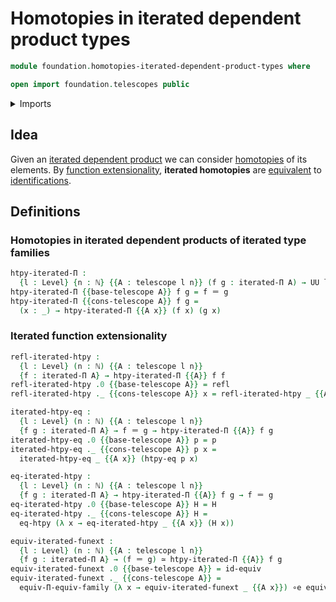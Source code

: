 # Homotopies in iterated dependent product types

```agda
module foundation.homotopies-iterated-dependent-product-types where

open import foundation.telescopes public
```

<details><summary>Imports</summary>

```agda
open import elementary-number-theory.natural-numbers

open import foundation.function-extensionality
open import foundation.iterated-dependent-product-types
open import foundation.universe-levels

open import foundation-core.contractible-types
open import foundation-core.equivalences
open import foundation-core.functoriality-dependent-function-types
open import foundation-core.identity-types
open import foundation-core.propositions
open import foundation-core.truncated-types
open import foundation-core.truncation-levels
```

</details>

## Idea

Given an
[iterated dependent product](foundation.iterated-dependent-product-types.md) we
can consider [homotopies](foundation-core.homotopies.md) of its elements. By
[function extensionality](foundation.function-extensionality.md), **iterated
homotopies** are [equivalent](foundation-core.equivalences.md) to
[identifications](foundation-core.identity-types.md).

## Definitions

### Homotopies in iterated dependent products of iterated type families

```agda
htpy-iterated-Π :
  {l : Level} {n : ℕ} {{A : telescope l n}} (f g : iterated-Π A) → UU l
htpy-iterated-Π {{base-telescope A}} f g = f ＝ g
htpy-iterated-Π {{cons-telescope A}} f g =
  (x : _) → htpy-iterated-Π {{A x}} (f x) (g x)
```

### Iterated function extensionality

```agda
refl-iterated-htpy :
  {l : Level} (n : ℕ) {{A : telescope l n}}
  {f : iterated-Π A} → htpy-iterated-Π {{A}} f f
refl-iterated-htpy .0 {{base-telescope A}} = refl
refl-iterated-htpy ._ {{cons-telescope A}} x = refl-iterated-htpy _ {{A x}}

iterated-htpy-eq :
  {l : Level} (n : ℕ) {{A : telescope l n}}
  {f g : iterated-Π A} → f ＝ g → htpy-iterated-Π {{A}} f g
iterated-htpy-eq .0 {{base-telescope A}} p = p
iterated-htpy-eq ._ {{cons-telescope A}} p x =
  iterated-htpy-eq _ {{A x}} (htpy-eq p x)

eq-iterated-htpy :
  {l : Level} (n : ℕ) {{A : telescope l n}}
  {f g : iterated-Π A} → htpy-iterated-Π {{A}} f g → f ＝ g
eq-iterated-htpy .0 {{base-telescope A}} H = H
eq-iterated-htpy ._ {{cons-telescope A}} H =
  eq-htpy (λ x → eq-iterated-htpy _ {{A x}} (H x))

equiv-iterated-funext :
  {l : Level} (n : ℕ) {{A : telescope l n}}
  {f g : iterated-Π A} → (f ＝ g) ≃ htpy-iterated-Π {{A}} f g
equiv-iterated-funext .0 {{base-telescope A}} = id-equiv
equiv-iterated-funext ._ {{cons-telescope A}} =
  equiv-Π-equiv-family (λ x → equiv-iterated-funext _ {{A x}}) ∘e equiv-funext
```
